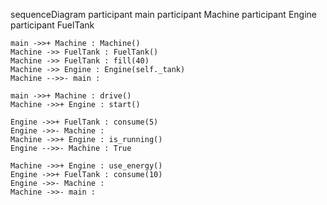 sequenceDiagram
    participant main
    participant Machine
    participant Engine
    participant FuelTank

    main ->>+ Machine : Machine()
    Machine ->> FuelTank : FuelTank()
    Machine ->> FuelTank : fill(40)
    Machine ->> Engine : Engine(self._tank)
    Machine -->>- main : 

    main ->>+ Machine : drive()
    Machine ->>+ Engine : start()
    
    Engine ->>+ FuelTank : consume(5)
    Engine ->>- Machine : 
    Machine ->>+ Engine : is_running()
    Engine -->>- Machine : True

    Machine ->>+ Engine : use_energy()
    Engine ->>+ FuelTank : consume(10)
    Engine ->>- Machine : 
    Machine ->>- main : 

